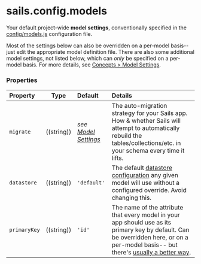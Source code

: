 # sails.config.models

Your default project-wide **model settings**, conventionally specified in the [config/models.js](http://sailsjs.com/documentation/anatomy/myApp/config/models-js) configuration file.

Most of the settings below can also be overridden on a per-model basis-- just edit the appropriate model definition file.  There are also some additional model settings, not listed below, which can _only_ be specified on a per-model basis.  For more details, see [Concepts > Model Settings](http://sailsjs.com/documentation/concepts/orm/model-settings).

### Properties


  Property             | Type         | Default                         | Details
 :---------------------|:------------:|:------------------------------- |:--------
 `migrate`             | ((string))   | _see [Model Settings](http://sailsjs.com/documentation/concepts/orm/model-settings)_        | The auto-migration strategy for your Sails app.  How & whether Sails will attempt to automatically rebuild the tables/collections/etc. in your schema every time it lifts.
 `datastore`           | ((string))   | `'default'`                     | The default [datastore configuration](http://sailsjs.com/documentation/reference/sails-config/sails-config-datastores) any given model will use without a configured override.  Avoid changing this.
 `primaryKey`          | ((string))   | `'id'`             | The name of the attribute that every model in your app should use as its primary key by default.  Can be overridden here, or on a per-model basis-- but there's [usually a better way](http://sailsjs.com/documentation/concepts/models-and-orm/model-settings#?primarykey).

<docmeta name="displayName" value="sails.config.models">
<docmeta name="pageType" value="property">

